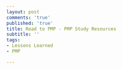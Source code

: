 ```yaml
---
layout: post
comments: 'true'
published: 'true'
title: Road to PMP - PMP Study Resources
subtitle: ''
tags:
- Lessons Learned
- PMP

---
```

